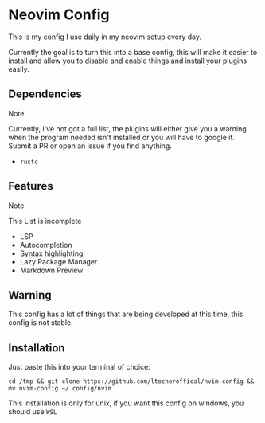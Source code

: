 # Neovim Config
This is my config I use daily in my neovim setup every day.

Currently the goal is to turn this into a base config, this will make it easier to install
and allow you to disable and enable things and install your plugins easily.

## Dependencies
>[!NOTE]
> Currently, i've not got a full list, the plugins will either give you a warning 
> when the program needed isn't installed or you will have to google it. Submit a PR or open an issue if you find anything.

- `rustc`

## Features
>[!NOTE]
> This List is incomplete

- LSP
- Autocompletion
- Syntax highlighting
- Lazy Package Manager
- Markdown Preview

## Warning
This config has a lot of things that are being developed at this time, this config is not stable.

## Installation
Just paste this into your terminal of choice:

`cd /tmp && git clone https://github.com/ltecheroffical/nvim-config && mv nvim-config ~/.config/nvim`

This installation is only for unix, if you want this config on windows, you should use `WSL`
